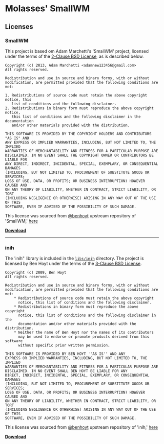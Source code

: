 # Molasses' SmallWM
## Licenses

### SmallWM

This project is based om Adam Marchetti's 'SmallWM' project, licensed under
the terms of the [2-Clause BSD License](https://opensource.org/license/bsd-2-clause/), 
as is described below.

```
Copyright (c) 2013, Adam Marchetti <adamnew123456@gmail.com>
All rights reserved.

Redistribution and use in source and binary forms, with or without
modification, are permitted provided that the following conditions are met: 

1. Redistributions of source code must retain the above copyright notice, this
   list of conditions and the following disclaimer. 
2. Redistributions in binary form must reproduce the above copyright notice,
   this list of conditions and the following disclaimer in the documentation
   and/or other materials provided with the distribution. 

THIS SOFTWARE IS PROVIDED BY THE COPYRIGHT HOLDERS AND CONTRIBUTORS "AS IS" AND
ANY EXPRESS OR IMPLIED WARRANTIES, INCLUDING, BUT NOT LIMITED TO, THE IMPLIED
WARRANTIES OF MERCHANTABILITY AND FITNESS FOR A PARTICULAR PURPOSE ARE
DISCLAIMED. IN NO EVENT SHALL THE COPYRIGHT OWNER OR CONTRIBUTORS BE LIABLE FOR
ANY DIRECT, INDIRECT, INCIDENTAL, SPECIAL, EXEMPLARY, OR CONSEQUENTIAL DAMAGES
(INCLUDING, BUT NOT LIMITED TO, PROCUREMENT OF SUBSTITUTE GOODS OR SERVICES;
LOSS OF USE, DATA, OR PROFITS; OR BUSINESS INTERRUPTION) HOWEVER CAUSED AND
ON ANY THEORY OF LIABILITY, WHETHER IN CONTRACT, STRICT LIABILITY, OR TORT
(INCLUDING NEGLIGENCE OR OTHERWISE) ARISING IN ANY WAY OUT OF THE USE OF THIS
SOFTWARE, EVEN IF ADVISED OF THE POSSIBILITY OF SUCH DAMAGE.
```

This license was sourced from [@benhoyt](https://github.com/adamnew123456) upstream
repository of 'SmallWM,' [here](https://github.com/adamnew123456/SmallWM/blob/c2dc72afa87241bcf7e646630f4aae216ce78613)

[**Download**](https://raw.githubusercontent.com/adamnew123456/SmallWM/master/LICENSE.txt)

-------------------------------------------------------------------------------

### inih
The 'inih" library is included in the [`libs/inih`](../libs/inih) directory. The
project is licensed by Ben Hoyt under the terms of the [3-Clause BSD License](https://opensource.org/license/bsd-3-clause/).

```
Copyright (c) 2009, Ben Hoyt
All rights reserved.

Redistribution and use in source and binary forms, with or without
modification, are permitted provided that the following conditions are met:
    * Redistributions of source code must retain the above copyright
      notice, this list of conditions and the following disclaimer.
    * Redistributions in binary form must reproduce the above copyright
      notice, this list of conditions and the following disclaimer in the
      documentation and/or other materials provided with the distribution.
    * Neither the name of Ben Hoyt nor the names of its contributors
      may be used to endorse or promote products derived from this software
      without specific prior written permission.

THIS SOFTWARE IS PROVIDED BY BEN HOYT ''AS IS'' AND ANY
EXPRESS OR IMPLIED WARRANTIES, INCLUDING, BUT NOT LIMITED TO, THE IMPLIED
WARRANTIES OF MERCHANTABILITY AND FITNESS FOR A PARTICULAR PURPOSE ARE
DISCLAIMED. IN NO EVENT SHALL BEN HOYT BE LIABLE FOR ANY
DIRECT, INDIRECT, INCIDENTAL, SPECIAL, EXEMPLARY, OR CONSEQUENTIAL DAMAGES
(INCLUDING, BUT NOT LIMITED TO, PROCUREMENT OF SUBSTITUTE GOODS OR SERVICES;
LOSS OF USE, DATA, OR PROFITS; OR BUSINESS INTERRUPTION) HOWEVER CAUSED AND
ON ANY THEORY OF LIABILITY, WHETHER IN CONTRACT, STRICT LIABILITY, OR TORT
(INCLUDING NEGLIGENCE OR OTHERWISE) ARISING IN ANY WAY OUT OF THE USE OF THIS
SOFTWARE, EVEN IF ADVISED OF THE POSSIBILITY OF SUCH DAMAGE.
```

This license was sourced from [@benhoyt](https://github.com/benhoyt) upstream
repository of 'inih,' [here](https://github.com/benhoyt/inih/tree/4e618f77d4bae216865c5abd972d99b1ba5031e2)

[**Download**](https://raw.githubusercontent.com/benhoyt/inih/4e618f77d4bae216865c5abd972d99b1ba5031e2/LICENSE.txt)
